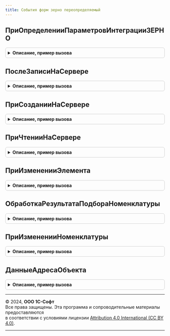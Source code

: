```yaml
---
title: События форм зерно переопределяемый
---
```



## ПриОпределенииПараметровИнтеграцииЗЕРНО
<details style="margin: 1em 0; padding: 0.5em; border: 1px solid #ccc; border-radius: 6px;">

<summary style="font-weight: bold; cursor: pointer;">Описание, пример вызова</summary>

```bsl

// Переопределение параметров интеграции ЗЕРНО (расположения форматированной строки)
//
// Параметры:
//   Форма            - ФормаКлиентскогоПриложения - прикладная форма для встраивания форматированной строки
//   ПараметрыНадписи - см. СобытияФормИС.ПараметрыИнтеграцииДляДокументаОснования
Процедура ПриОпределенииПараметровИнтеграцииЗЕРНО(Форма, ПараметрыНадписи) Экспорт
```

Пример вызова
```bsl
СобытияФормЗЕРНОПереопределяемый.ПриОпределенииПараметровИнтеграцииЗЕРНО(Форма, ПараметрыНадписи) 
```
</details>

## ПослеЗаписиНаСервере
<details style="margin: 1em 0; padding: 0.5em; border: 1px solid #ccc; border-radius: 6px;">

<summary style="font-weight: bold; cursor: pointer;">Описание, пример вызова</summary>

```bsl

Процедура ПослеЗаписиНаСервере(Форма) Экспорт
```

Пример вызова
```bsl
СобытияФормЗЕРНОПереопределяемый.ПослеЗаписиНаСервере(Форма) 
```
</details>

## ПриСозданииНаСервере
<details style="margin: 1em 0; padding: 0.5em; border: 1px solid #ccc; border-radius: 6px;">

<summary style="font-weight: bold; cursor: pointer;">Описание, пример вызова</summary>

```bsl

Процедура ПриСозданииНаСервере(Форма, Отказ, СтандартнаяОбработка) Экспорт
```

Пример вызова
```bsl
СобытияФормЗЕРНОПереопределяемый.ПриСозданииНаСервере(Форма, Отказ, СтандартнаяОбработка) 
```
</details>

## ПриЧтенииНаСервере
<details style="margin: 1em 0; padding: 0.5em; border: 1px solid #ccc; border-radius: 6px;">

<summary style="font-weight: bold; cursor: pointer;">Описание, пример вызова</summary>

```bsl

Процедура ПриЧтенииНаСервере(Форма, ТекущийОбъект) Экспорт
```

Пример вызова
```bsl
СобытияФормЗЕРНОПереопределяемый.ПриЧтенииНаСервере(Форма, ТекущийОбъект) 
```
</details>

## ПриИзмененииЭлемента
<details style="margin: 1em 0; padding: 0.5em; border: 1px solid #ccc; border-radius: 6px;">

<summary style="font-weight: bold; cursor: pointer;">Описание, пример вызова</summary>

```bsl

// Серверная переопределяемая процедура, вызываемая из обработчика события элемента.
//
// Параметры:
//   Форма                   - ФормаКлиентскогоПриложения - форма, из которой происходит вызов процедуры.
//   Элемент                 - Строка           - имя элемента-источника события "При изменении"
//   ДополнительныеПараметры - Структура        - значения дополнительных параметров влияющих на обработку.
//
Процедура ПриИзмененииЭлемента(Форма, Элемент, ДополнительныеПараметры) Экспорт
```

Пример вызова
```bsl
СобытияФормЗЕРНОПереопределяемый.ПриИзмененииЭлемента(Форма, Элемент, ДополнительныеПараметры) 
```
</details>

## ОбработкаРезультатаПодбораНоменклатуры
<details style="margin: 1em 0; padding: 0.5em; border: 1px solid #ccc; border-radius: 6px;">

<summary style="font-weight: bold; cursor: pointer;">Описание, пример вызова</summary>

```bsl

// Заполняет табличную часть подобранными товарами.
//
// Параметры:
//  Форма - ФормаКлиентскогоПриложения - форма, в которой производится подбор,
//  ВыбранноеЗначение - Произвольный - данные, содержащие подобранную пользователем номенклатуру,
//  ПараметрыЗаполнения - Структура - дополнительные параметры заполнения
//  ПараметрыЗаполнения - Структура - параметры заполнения,
//  КэшированныеЗначения - Неопределено, Структура - сохраненные значения параметров, используемых при обработке,
//  ДобавленныеСтроки - Неопределено, Массив из ДанныеФормыЭлементКоллекции - массив добавленных строк таблицы товаров
Процедура ОбработкаРезультатаПодбораНоменклатуры( Экспорт
```

Пример вызова
```bsl
СобытияФормЗЕРНОПереопределяемый.ОбработкаРезультатаПодбораНоменклатуры();
```
</details>

## ПриИзмененииНоменклатуры
<details style="margin: 1em 0; padding: 0.5em; border: 1px solid #ccc; border-radius: 6px;">

<summary style="font-weight: bold; cursor: pointer;">Описание, пример вызова</summary>

```bsl

// Выполняет действия при изменении номенклатуры в строке табличной части.
//
// Параметры:
//  Форма                  - ФормаКлиентскогоПриложения - форма, в которой произошло событие,
//  ТекущаяСтрока          - ДанныеФормыЭлементКоллекции - редактируемая строка таблицы,
//  КэшированныеЗначения   - Структура - сохраненные значения параметров, используемых при обработке,
//  ПараметрыУказанияСерий - Структура - (См. ИнтеграцияИС.ПараметрыУказанияСерий).
Процедура ПриИзмененииНоменклатуры(Форма, ТекущаяСтрока, КэшированныеЗначения, ПараметрыУказанияСерий = Неопределено) Экспорт
```

Пример вызова
```bsl
СобытияФормЗЕРНОПереопределяемый.ПриИзмененииНоменклатуры(Форма, ТекущаяСтрока, КэшированныеЗначения, ПараметрыУказанияСерий);
```
</details>

## ДанныеАдресаОбъекта
<details style="margin: 1em 0; padding: 0.5em; border: 1px solid #ccc; border-radius: 6px;">

<summary style="font-weight: bold; cursor: pointer;">Описание, пример вызова</summary>

```bsl

// Предназначена для получения данных адреса объекта хранения зерна.
//
// Параметры:
//  ДанныеАдреса - Структура - содержит данные адреса, которые необходимо заполнить
//   ВладелецАдреса               - СправочникСсылка - ссылка на элемент справочника, адрес которого необходимо заполнить.
//   Адрес                        - Строка - контактная информация во внутреннем формате JSON или XML.
//   ПредставлениеАдреса          - Строка - строкое представление адреса.
//
Процедура ДанныеАдресаОбъекта(ДанныеАдреса) Экспорт
```

Пример вызова
```bsl
СобытияФормЗЕРНОПереопределяемый.ДанныеАдресаОбъекта(ДанныеАдреса) 
```
</details>

---

© 2024, **ООО 1С-Софт**  
Все права защищены. Эта программа и сопроводительные материалы предоставляются  
в соответствии с условиями лицензии [Attribution 4.0 International (CC BY 4.0)](https://creativecommons.org/licenses/by/4.0/legalcode).

---
